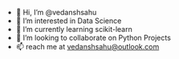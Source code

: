- 👋 Hi, I’m @vedanshsahu
- 👀 I’m interested in Data Science
- 🌱 I’m currently learning scikit-learn
- 💞️ I’m looking to collaborate on Python Projects
- 📫 reach me at vedanshsahu@outlook.com

<!---
vedanshsahu/vedanshsahu is a ✨ special ✨ repository because its `README.md` (this file) appears on your GitHub profile.
You can click the Preview link to take a look at your changes.
--->
